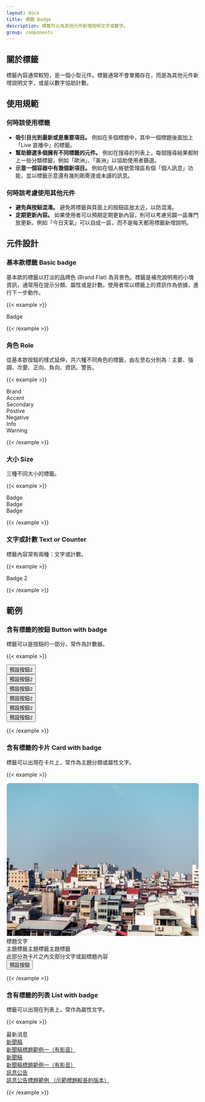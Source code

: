 ```yaml
---
layout: docs
title: 標籤 Badge
description: 標籤可以為其他元件新增說明文字或數字。
group: components
---
```


## 關於標籤

標籤內容通常較短，是一個小型元件。標籤通常不會單獨存在，而是為其他元件新增說明文字，或是以數字協助計數。

## 使用規範

### 何時該使用標籤

- **吸引目光到最新或是重要項目。** 例如在多個標題中，其中一個標題後面加上「Live 直播中」的標籤。
- **幫助篩選多個擁有不同標籤的元件。** 例如在搜尋的列表上，每個搜尋結果都附上一些分類標籤，例如「歐洲」、「美洲」以協助使用者篩選。
- **示意一個容器中有幾個新項目。** 例如在個人帳號管理區有個「個人訊息」功能，並以標籤示意還有幾則剛寄達或未讀的訊息。

### 何時該考慮使用其他元件

- **避免與按鈕混淆。** 避免將標籤與頁面上的按鈕區放太近，以防混淆。
- **定期更新內容。** 如果使用者可以預期定期更新內容，則可以考慮另闢一區專門放更新。例如「今日天氣」可以自成一區，而不是每天都用標籤新增說明。

## 元件設計

### 基本款標籤 Basic badge

基本款的標籤以打淡的品牌色 (Brand Flat) 為背景色。標籤是補充說明用的小塊資訊，通常用在提示分類、屬性或是計數。使用者常以標籤上的資訊作為依據，進行下一步動作。

{{< example >}}

<div class="row text-center">
  <div class="col">
    <span class="badge bg-brand-flat">Badge</span>
  </div>
</div>

{{< /example >}}

### 角色 Role

從基本款按鈕的樣式延伸，共六種不同角色的標籤，由左至右分別為：主要、強調、次要、正向、負向、資訊、警告。

{{< example >}}

<div class="row text-center">
  <div class="col g-3">
    <span class="badge bg-brand-flat">Brand</span>
  </div>
  <div class="col g-3">
    <span class="badge bg-accent-flat">Accent</span>
  </div>
  <div class="col g-3">
    <span class="badge bg-secondary-flat">Secondary</span>
  </div>
  <div class="col g-3">
    <span class="badge bg-positive-flat">Postive</span>
  </div>
  <div class="col g-3">
    <span class="badge bg-negative-flat">Negative</span>
  </div>
  <div class="col g-3">
    <span class="badge bg-info-flat">Info</span>
  </div>
  <div class="col g-3">
    <span class="badge bg-warning-flat">Warning</span>
  </div>
</div>

{{< /example >}}

### 大小 Size

三種不同大小的標籤。

{{< example >}}

<div class="row text-center">
 <div class="col">
    <span class="badge bg-brand-flat badge-sm">Badge</span>
  </div>
  <div class="col">
    <span class="badge bg-brand-flat">Badge</span>
  </div>
  <div class="col">
    <span class="badge bg-brand-flat badge-lg">Badge</span>
  </div>
</div>

{{< /example >}}


### 文字或計數 Text or Counter

標籤內容常有兩種：文字或計數。

{{< example >}}

<div class="row text-center">
  <div class="col">
    <span class="badge bg-brand-flat">Badge</span>
    <span class="badge bg-brand-flat badge-numerical">2</span>
  </div>
</div>

{{< /example >}}

## 範例

### 含有標籤的按鈕 Button with badge

標籤可以是按鈕的一部分，常作為計數器。

{{< example >}}

<div class="row text-center" ontouchstart="">
  <div class="col-4 col-xl-2 gy-3">
    <button type="button" class="btn btn-primary"><span>預設按鈕</span><span class="badge badge-numerical">2</span></button>
  </div>
  <div class="col-4 col-xl-2 gy-3">
    <button type="button" class="btn btn-secondary"><span>預設按鈕</span><span class="badge badge-numerical bg-secondary-flat">2</span></button>
  </div>
  <div class="col-4 col-xl-2 gy-3">
    <button type="button" class="btn btn-semi-secondary"><span>預設按鈕</span><span class="badge badge-numerical">2</span></button>
  </div>
  <div class="col-4 col-xl-2 gy-3">
    <button type="button" class="btn btn-tertiary"><span>預設按鈕</span><span class="badge badge-numerical">2</span></button>
  </div>
  <div class="col-4 col-xl-2 gy-3">
    <button type="button" class="btn btn-positive"><span>預設按鈕</span><span class="badge badge-numerical bg-positive-flat">2</span></button>
  </div>
  <div class="col-4 col-xl-2 gy-3">
    <button type="button" class="btn btn-negative"><span>預設按鈕</span><span class="badge badge-numerical bg-negative-flat">2</span></button>
  </div>
</div>

{{< /example >}}

### 含有標籤的卡片 Card with badge

標籤可以出現在卡片上，常作為主題分類或屬性文字。

{{< example >}}

<div class="row d-flex justify-content-center">
  <div class="col-md-4">
    <div class="card">
      <img
        src="/docs/5.1/assets/img/bg-card.png"
        class="card-img-top"
        alt="..."
      />
      <div class="card-body">
        <div class="card-title">標題文字</div>
        <div class="badge-group">
          <span class="badge">主題標籤</span
          ><span class="badge">主題標籤</span
          ><span class="badge">主題標籤</span>
        </div>
        <div class="card-text">此部分為卡片之內文部分文字或副標題內容</div>
        <div class="card-actions">
          <button type="button" class="btn btn-primary">預設按鈕</button>
        </div>
      </div>
    </div>
  </div>
</div>

{{< /example >}}

### 含有標籤的列表 List with badge

標籤可以出現在列表上，常作為屬性文字。

{{< example >}}

<div class="row d-flex justify-content-center">
  <div class="col-md-6">
    <div class="list-group-title">最新消息</div>
    <div class="list-group border divider">
      <a href="#" class="list-group-item"><span class="badge">新聞稿</span><div>新聞稿標題範例一（有影音）</div><i class="bi bi-camera-video-fill"></i></a>
      <a href="#" class="list-group-item"><span class="badge">新聞稿</span><div>新聞稿標題範例一（有影音）</div><i class="bi bi-camera-video-fill"></i></a>
      <a href="#" class="list-group-item"><span class="badge">訊息公告</span><div>訊息公告標題範例 （示範標題較長的版本）</div></a>
    </div>
  </div>
</div>

{{< /example >}}